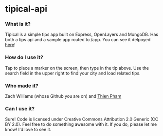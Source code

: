 # tipical-api

### What is it?
Tipical is a simple tips app built on Express, OpenLayers and MongoDB.  Has both a tips api and a sample app routed to /app.  You can see it delpoyed [here](https://tipical.herokuapp.com/app)!
### How do I use it?
Tap to place a marker on the screen, then type in the tip above.  Use the search field in the upper right to find your city and load related tips.
###  Who made it?
Zach Williams (whose Github you are on) and [Thien Pham](https://github.com/thien-pham)
###  Can I use it?
Sure!  Code is licensed under Creative Commons Attribution 2.0 Generic (CC BY 2.0).  Feel free to do something awesome with it.  If you do, please let me know!  I'd love to see it.
